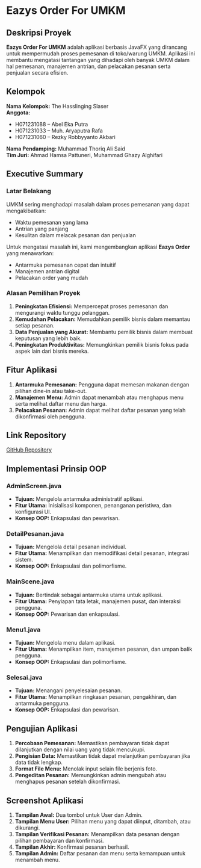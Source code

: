 # Eazys Order For UMKM

## Deskripsi Proyek
**Eazys Order For UMKM** adalah aplikasi berbasis JavaFX yang dirancang untuk mempermudah proses pemesanan di toko/warung UMKM. Aplikasi ini membantu mengatasi tantangan yang dihadapi oleh banyak UMKM dalam hal pemesanan, manajemen antrian, dan pelacakan pesanan serta penjualan secara efisien. 

## Kelompok
**Nama Kelompok:** The Hasslinging Slaser  
**Anggota:**
- H071231088 – Abel Eka Putra
- H071231033 – Muh. Aryaputra Rafa
- H071231060 – Rezky Robbyyanto Akbari

**Nama Pendamping:** Muhammad Thoriq Ali Said  
**Tim Juri:** Ahmad Hamsa Pattuneri, Muhammad Ghazy Alghifari

## Executive Summary
### Latar Belakang
UMKM sering menghadapi masalah dalam proses pemesanan yang dapat mengakibatkan:
- Waktu pemesanan yang lama
- Antrian yang panjang
- Kesulitan dalam melacak pesanan dan penjualan

Untuk mengatasi masalah ini, kami mengembangkan aplikasi **Eazys Order** yang menawarkan:
- Antarmuka pemesanan cepat dan intuitif
- Manajemen antrian digital
- Pelacakan order yang mudah

### Alasan Pemilihan Proyek
1. **Peningkatan Efisiensi:** Mempercepat proses pemesanan dan mengurangi waktu tunggu pelanggan.
2. **Kemudahan Pelacakan:** Memudahkan pemilik bisnis dalam memantau setiap pesanan.
3. **Data Penjualan yang Akurat:** Membantu pemilik bisnis dalam membuat keputusan yang lebih baik.
4. **Peningkatan Produktivitas:** Memungkinkan pemilik bisnis fokus pada aspek lain dari bisnis mereka.

## Fitur Aplikasi
1. **Antarmuka Pemesanan:** Pengguna dapat memesan makanan dengan pilihan dine-in atau take-out.
2. **Manajemen Menu:** Admin dapat menambah atau menghapus menu serta melihat daftar menu dan harga.
3. **Pelacakan Pesanan:** Admin dapat melihat daftar pesanan yang telah dikonfirmasi oleh pengguna.

## Link Repository
[GitHub Repository](https://github.com/abeleka31/TugasProjek18)

## Implementasi Prinsip OOP
### AdminScreen.java
- **Tujuan:** Mengelola antarmuka administratif aplikasi.
- **Fitur Utama:** Inisialisasi komponen, penanganan peristiwa, dan konfigurasi UI.
- **Konsep OOP:** Enkapsulasi dan pewarisan.

### DetailPesanan.java
- **Tujuan:** Mengelola detail pesanan individual.
- **Fitur Utama:** Menampilkan dan memodifikasi detail pesanan, integrasi sistem.
- **Konsep OOP:** Enkapsulasi dan polimorfisme.

### MainScene.java
- **Tujuan:** Bertindak sebagai antarmuka utama untuk aplikasi.
- **Fitur Utama:** Penyiapan tata letak, manajemen pusat, dan interaksi pengguna.
- **Konsep OOP:** Pewarisan dan enkapsulasi.

### Menu1.java
- **Tujuan:** Mengelola menu dalam aplikasi.
- **Fitur Utama:** Menampilkan item, manajemen pesanan, dan umpan balik pengguna.
- **Konsep OOP:** Enkapsulasi dan polimorfisme.

### Selesai.java
- **Tujuan:** Menangani penyelesaian pesanan.
- **Fitur Utama:** Menampilkan ringkasan pesanan, pengakhiran, dan antarmuka pengguna.
- **Konsep OOP:** Enkapsulasi dan pewarisan.

## Pengujian Aplikasi
1. **Percobaan Pemesanan:** Memastikan pembayaran tidak dapat dilanjutkan dengan nilai uang yang tidak mencukupi.
2. **Pengisian Data:** Memastikan tidak dapat melanjutkan pembayaran jika data tidak lengkap.
3. **Format File Menu:** Menolak input selain file berjenis foto.
4. **Pengeditan Pesanan:** Memungkinkan admin mengubah atau menghapus pesanan setelah dikonfirmasi.

## Screenshot Aplikasi
1. **Tampilan Awal:** Dua tombol untuk User dan Admin.
2. **Tampilan Menu User:** Pilihan menu yang dapat diinput, ditambah, atau dikurangi.
3. **Tampilan Verifikasi Pesanan:** Menampilkan data pesanan dengan pilihan pembayaran dan konfirmasi.
4. **Tampilan Akhir:** Konfirmasi pesanan berhasil.
5. **Tampilan Admin:** Daftar pesanan dan menu serta kemampuan untuk menambah menu.
